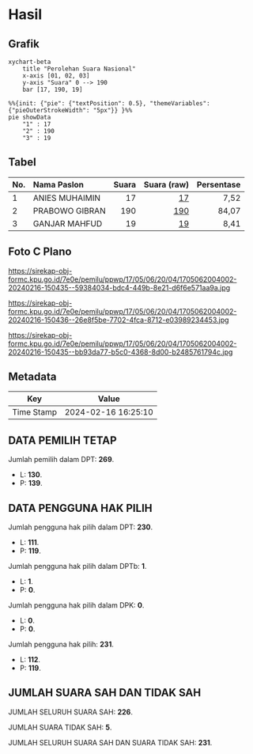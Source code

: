 # Hasil

## Grafik

```mermaid
xychart-beta
    title "Perolehan Suara Nasional"
    x-axis [01, 02, 03]
    y-axis "Suara" 0 --> 190
    bar [17, 190, 19]
```

```mermaid
%%{init: {"pie": {"textPosition": 0.5}, "themeVariables": {"pieOuterStrokeWidth": "5px"}} }%%
pie showData
    "1" : 17
    "2" : 190
    "3" : 19
```

## Tabel

| No. | Nama Paslon    | Suara | Suara (raw) | Persentase |
|:--- |:-------------- | -----:| -----------:| ----------:|
| 1   | ANIES MUHAIMIN | 17    | [17][p-1]   | 7,52       |
| 2   | PRABOWO GIBRAN | 190   | [190][p-2]  | 84,07      |
| 3   | GANJAR MAHFUD  | 19    | [19][p-3]   | 8,41       |


[p-1]: https://github.com/gigit-pemilu/pemilu-2024/blob/main/pilpres/hitung-suara/sub/17-bengkulu/sub/05-seluma/sub/06-air-periukan/sub/2004-padang-pelasan/sub/002-tps/sub/paslon-1.txt
[p-2]: https://github.com/gigit-pemilu/pemilu-2024/blob/main/pilpres/hitung-suara/sub/17-bengkulu/sub/05-seluma/sub/06-air-periukan/sub/2004-padang-pelasan/sub/002-tps/sub/paslon-2.txt
[p-3]: https://github.com/gigit-pemilu/pemilu-2024/blob/main/pilpres/hitung-suara/sub/17-bengkulu/sub/05-seluma/sub/06-air-periukan/sub/2004-padang-pelasan/sub/002-tps/sub/paslon-3.txt

## Foto C Plano

https://sirekap-obj-formc.kpu.go.id/7e0e/pemilu/ppwp/17/05/06/20/04/1705062004002-20240216-150435--59384034-bdc4-449b-8e21-d6f6e571aa9a.jpg

https://sirekap-obj-formc.kpu.go.id/7e0e/pemilu/ppwp/17/05/06/20/04/1705062004002-20240216-150436--26e8f5be-7702-4fca-8712-e03989234453.jpg

https://sirekap-obj-formc.kpu.go.id/7e0e/pemilu/ppwp/17/05/06/20/04/1705062004002-20240216-150435--bb93da77-b5c0-4368-8d00-b2485761794c.jpg


## Metadata

| Key        | Value               |
| ---------- | ------------------- |
| Time Stamp | 2024-02-16 16:25:10 |


## DATA PEMILIH TETAP

Jumlah pemilih dalam DPT: **269**.
 * L: **130**.
 * P: **139**.

## DATA PENGGUNA HAK PILIH

Jumlah pengguna hak pilih dalam DPT: **230**.
 * L: **111**.
 * P: **119**.

Jumlah pengguna hak pilih dalam DPTb: **1**.
 * L: **1**.
 * P: **0**.

Jumlah pengguna hak pilih dalam DPK: **0**.
 * L: **0**.
 * P: **0**.

Jumlah pengguna hak pilih: **231**.
 * L: **112**.
 * P: **119**.

## JUMLAH SUARA SAH DAN TIDAK SAH

JUMLAH SELURUH SUARA SAH: **226**.

JUMLAH SUARA TIDAK SAH: **5**.

JUMLAH SELURUH SUARA SAH DAN SUARA TIDAK SAH: **231**.


